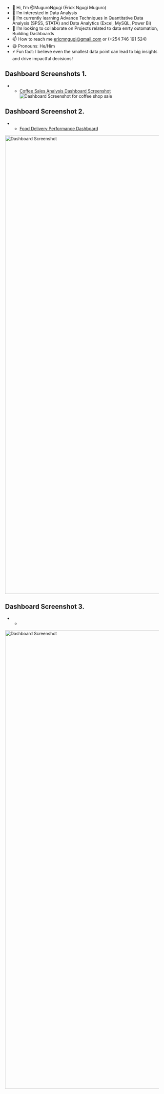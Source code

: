 - 👋 Hi, I’m @MuguroNgugi (Erick Ngugi Muguro)
- 👀 I’m interested in Data Analysis
- 🌱 I’m currently learning Advance Techniques in Quantitative Data Analysis (SPSS, STATA) and Data Analytics (Excel, MySQL, Power Bi) 
- 💞️ I’m looking to collaborate on Projects related to data enrty outomation, Building Dashboards
- 📫 How to reach me ericmngugi@gmail.com or (+254 746 191 524)
- 😄 Pronouns: He/Him
- ⚡ Fun fact: I believe even the smallest data point can lead to big insights and drive impactful decisions!

## Dashboard Screenshots 1.
- - <a href = "https://github.com/MuguroNgugi/Data-Analysis-Dashboard/blob/main/Dashboard%20Screenshot%20for%20coffee%20shop%20sale.png"> Coffee Sales Analysis Dashboard Screenshot </a>
![Dashboard Screenshot for coffee shop sale](https://github.com/user-attachments/assets/1544c92c-c451-47f1-83a7-3716f4a5b451)

## Dashboard Screenshot 2.
- - <a href = "https://github.com/MuguroNgugi/Food-Delivery-Performance-Dashboard./blob/main/Dashboard%20Screenshot.png"> Food Delivery Performance Dashboard </a>
<img src="Dashboard Screenshot.png" alt="Dashboard Screenshot" width="1500"/>

## Dashboard Screenshot 3.
- - <a href = "https://github.com/MuguroNgugi/Call-Center-Analysis/blob/main/New%20Screenshot.png"> </A>
<img src="New Screenshot.png" alt="Dashboard Screenshot" width="1500"/>


<!---
MuguroNgugi/MuguroNgugi is a ✨ special ✨ repository because its `README.md` (this file) appears on your GitHub profile.
You can click the Preview link to take a look at your changes.
--->

